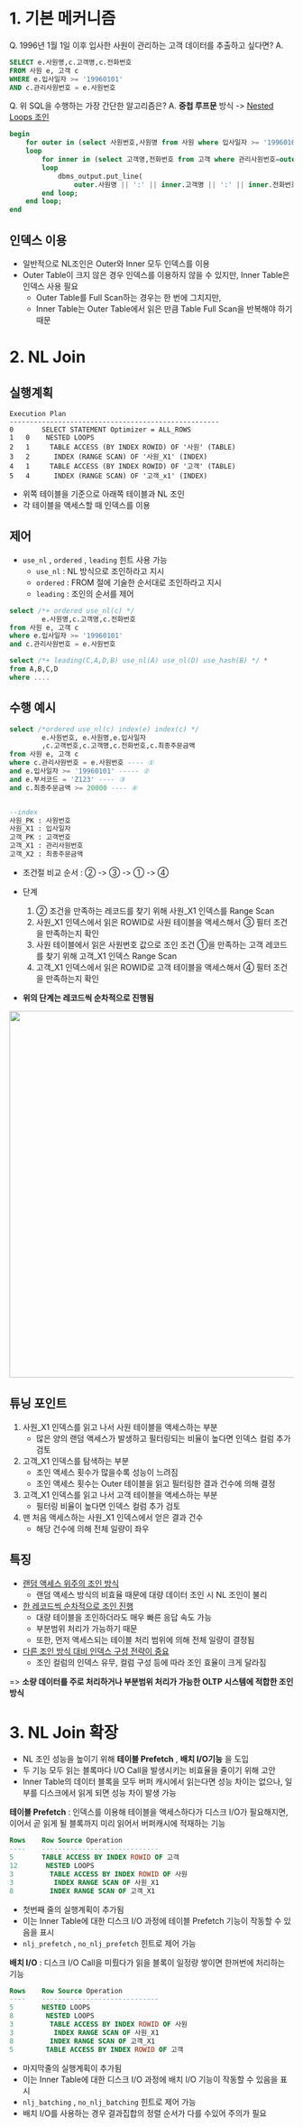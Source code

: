 # 1. 기본 메커니즘
Q. 1996년 1월 1일 이후 입사한 사원이 관리하는 고객 데이터를 추출하고 싶다면?
A.
```sql
SELECT e.사원명,c.고객명,c.전화번호
FROM 사원 e, 고객 c
WHERE e.입사일자 >= '19960101'
AND c.관리사원번호 = e.사원번호
```

Q. 위 SQL을 수행하는 가장 간단한 알고리즘은?
A. **중첩 루프문** 방식 -> <u>Nested Loops 조인</u> 
```sql
begin
	for outer in (select 사원번호,사원명 from 사원 where 입사일자 >= '19960101')
    loop
    	for inner in (select 고객명,전화번호 from 고객 where 관리사원번호=outer.사원번호)
        loop
        	dbms_output.put_line(
            	outer.사원명 || ':' || inner.고객명 || ':' || inner.전화번호);
        end loop;
    end loop;
end
```

## 인덱스 이용
- 일반적으로 NL조인은 Outer와 Inner 모두 인덱스를 이용
- Outer Table이 크지 않은 경우 인덱스를 이용하지 않을 수 있지만, Inner Table은 인덱스 사용 필요
	- Outer Table를 Full Scan하는 경우는 한 번에 그치지만,
    - Inner Table는 Outer Table에서 읽은 만큼 Table Full Scan을 반복해야 하기 때문 

# 2. NL Join
## 실행계획
```
Execution Plan
----------------------------------------------------
0		SELECT STATEMENT Optimizer = ALL_ROWS
1	0	 NESTED LOOPS
2	1	  TABLE ACCESS (BY INDEX ROWID) OF '사원' (TABLE)
3	2	   INDEX (RANGE SCAN) OF '사원_X1' (INDEX)
4	1	  TABLE ACCESS (BY INDEX ROWID) OF '고객' (TABLE)
5	4	   INDEX (RANGE SCAN) OF '고객_x1' (INDEX)
```
- 위쪽 테이블을 기준으로 아래쪽 테이블과 NL 조인
- 각 테이블을 액세스할 때 인덱스를 이용 
## 제어
- `use_nl` , `ordered` , `leading` 힌트 사용 가능
	- `use_nl` : NL 방식으로 조인하라고 지시
    - `ordered` : FROM 절에 기술한 순서대로 조인하라고 지시
    - `leading` : 조인의 순서를 제어 
```sql
select /*+ ordered use_nl(c) */
		e.사원명,c.고객명,c.전화번호
from 사원 e, 고객 c
where e.입사일자 >= '19960101'
and c.관리사원번호 = e.사원번호

select /*+ leading(C,A,D,B) use_nl(A) use_nl(D) use_hash(B) */ *
from A,B,C,D
where .... 
```

## 수행 예시
```sql
select /*ordered use_nl(c) index(e) index(c) */
		e.사원번호, e.사원명,e.입사일자
        ,c.고객번호,c.고객명,c.전화번호,c.최종주문금액
from 사원 e, 고객 c
where c.관리사원번호 = e.사원번호 ---- ①
and e.입사일자 >= '19960101' ----- ②
and e.부서코드 = 'Z123' ---- ③
and c.최종주문금액 >= 20000 ---- ④


--index
사원_PK : 사원번호
사원_X1 : 입사일자
고객_PK : 고객번호
고객_X1 : 관리사원번호
고객_X2 : 최종주문금액
```

- 조건절 비교 순서 : ② -> ③ -> ① -> ④
- 단계
	1. ② 조건을 만족하는 레코드를 찾기 위해 사원_X1 인덱스를 Range Scan
    2. 사원_X1 인덱스에서 읽은 ROWID로 사원 테이블을 액세스해서 ③ 필터 조건을 만족하는지 확인
    3. 사원 테이블에서 읽은 사원번호 값으로 조인 조건 ①을 만족하는 고객 레코드를 찾기 위해 고객_X1 인덱스 Range Scan
    4. 고객_X1 인덱스에서 읽은 ROWID로 고객 테이블을 액세스해서 ④ 필터 조건을 만족하는지 확인
    
- **위의 단계는 레코드씩 순차적으로 진행됨**
<div align="center">
  <img src="https://velog.velcdn.com/images/wooncloud/post/965064f0-fc1b-4cfa-ad2d-591032a39a2e/image.png" width="650">
</div>
 
## 튜닝 포인트
1. 사원_X1 인덱스를 읽고 나서 사원 테이블을 액세스하는 부분
	- 많은 양의 랜덤 액세스가 발생하고 필터링되는 비율이 높다면 인덱스 컬럼 추가 검토
2. 고객_X1 인덱스를 탐색하는 부분 
	- 조인 액세스 횟수가 많을수록 성능이 느려짐
    - 조인 액세스 횟수는 Outer 테이블을 읽고 필터링한 결과 건수에 의해 결정 
3. 고객_X1 인덱스를 읽고 나서 고객 테이블을 액세스하는 부분
	- 필터링 비율이 높다면 인덱스 컬럼 추가 검토 
4. 맨 처음 액세스하는 사원_X1 인덱스에서 얻은 결과 건수 
	- 해당 건수에 의해 전체 일량이 좌우 
    
## 특징
- <u>랜덤 액세스 위주의 조인 방식</u>
	- 랜덤 액세스 방식의 비효율 때문에 대량 데이터 조인 시 NL 조인이 불리
- <u>한 레코드씩 순차적으로 조인 진행</u>
	- 대량 테이블을 조인하더라도 매우 빠른 응답 속도 가능
    - 부분범위 처리가 가능하기 때문 
    - 또한, 먼저 액세스되는 테이블 처리 범위에 의해 전체 일량이 결정됨
- <u>다른 조인 방식 대비 인덱스 구성 전략이 중요</u>
	- 조인 컬럼의 인덱스 유무, 컬럼 구성 등에 따라 조인 효율이 크게 달라짐

=> **소량 데이터를 주로 처리하거나 부분범위 처리가 가능한 OLTP 시스템에 적합한 조인 방식**

# 3. NL Join 확장
- NL 조인 성능을 높이기 위해 **테이블 Prefetch** , **배치 I/O기능** 을 도입
- 두 기능 모두 읽는 블록마다 I/O Call을 발생시키는 비효율을 줄이기 위해 고안
- Inner Table의 데이터 블록을 모두 버퍼 캐시에서 읽는다면 성능 차이는 없으나, 일부를 디스크에서 읽게 되면 성능 차이 발생 가능 

**테이블 Prefetch**
: 인덱스를 이용해 테이블을 액세스하다가 디스크 I/O가 필요해지면, 이어서 곧 읽게 될 블록까지 미리 읽어서 버퍼캐시에 적재하는 기능

```sql
Rows	Row Source Operation
----	-----------------------------
5		TABLE ACCESS BY INDEX ROWID OF 고객
12		 NESTED LOOPS
3		  TABLE ACCESS BY INDEX ROWID OF 사원
3		   INDEX RANGE SCAN OF 사원_X1
8		  INDEX RANGE SCAN OF 고객_X1
```

- 첫번째 줄의 실행계획이 추가됨
- 이는 Inner Table에 대한 디스크 I/O 과정에 테이블 Prefetch 기능이 작동할 수 있음을 표시
- `nlj_prefetch` , `no_nlj_prefetch` 힌트로 제어 가능

**배치 I/O**
: 디스크 I/O Call을 미뤘다가 읽을 블록이 일정량 쌓이면 한꺼번에 처리하는 기능 

```sql
Rows	Row Source Operation
----	-----------------------------
5		NESTED LOOPS
8		 NESTED LOOPS
3		  TABLE ACCESS BY INDEX ROWID OF 사원
3		   INDEX RANGE SCAN OF 사원_X1
8		  INDEX RANGE SCAN OF 고객_X1
5		 TABLE ACCESS BY INDEX ROWID OF 고객
```
- 마지막줄의 실행계획이 추가됨
- 이는 Inner Table에 대한 디스크 I/O 과정에 배치 I/O 기능이 작동할 수 있음을 표시
- `nlj_batching` , `no_nlj_batching` 힌트로 제어 가능 
- 배치 I/O를 사용하는 경우 결과집합의 정렬 순서가 다를 수있어 주의가 필요